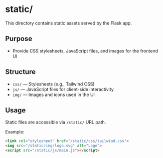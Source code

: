 # static/

This directory contains static assets served by the Flask app.

## Purpose

- Provide CSS stylesheets, JavaScript files, and images for the frontend UI

## Structure

- `css/` — Stylesheets (e.g., Tailwind CSS)
- `js/` — JavaScript files for client-side interactivity
- `img/` — Images and icons used in the UI

## Usage

Static files are accessible via `/static/` URL path.

Example:

```html
<link rel="stylesheet" href="/static/css/tailwind.css">
<img src="/static/img/logo.svg" alt="Logo">
<script src="/static/js/main.js"></script>
